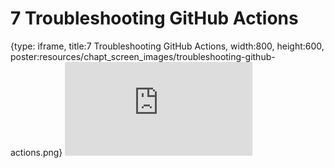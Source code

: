 # 7 Troubleshooting GitHub Actions
 
{type: iframe, title:7 Troubleshooting GitHub Actions, width:800, height:600, poster:resources/chapt_screen_images/troubleshooting-github-actions.png}
![](https://hutchdatascience.org/GitHub_Automation_for_Scientists/no_toc/troubleshooting-github-actions.html)
 

 
